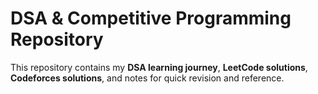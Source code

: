 # DSA & Competitive Programming Repository

This repository contains my **DSA learning journey**, **LeetCode solutions**, **Codeforces solutions**, and notes for quick revision and reference.  


